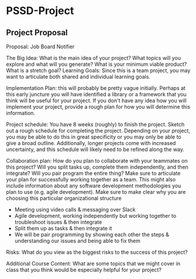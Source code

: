 
# PSSD-Project

Project Proposal
--
Proposal: Job Board Notifier

The Big Idea: What is the main idea of your project? What topics will you explore and what will you generate? What is your minimum viable product? What is a stretch goal?
Learning Goals: Since this is a team project, you may want to articulate both shared and individual learning goals.

Implementation Plan: this will probably be pretty vague initially. Perhaps at this early juncture you will have identified a library or a framework that you think will be useful for your project. If you don't have any idea how you will implement your project, provide a rough plan for how you will determine this information.

Project schedule: You have 8 weeks (roughly) to finish the project. Sketch out a rough schedule for completing the project. Depending on your project, you may be able to do this in great specificity or you may only be able to give a broad outline. Additionally, longer projects come with increased uncertainty, and this schedule will likely need to be refined along the way.

Collaboration plan: How do you plan to collaborate with your teammates on this project? Will you split tasks up, complete them independently, and then integrate? Will you pair program the entire thing? Make sure to articulate your plan for successfully working together as a team. This might also include information about any software development methodologies you plan to use (e.g. agile development). Make sure to make clear why you are choosing this particular organizational structure
- Meeting using video calls & messaging over Slack
- Agile development, working independently but working together to troubleshoot issues & then integrate
- Split them up as tasks & then integrate it 
- We will be pair programming by showing each other the steps & understanding our issues and being able to fix them 


Risks: What do you view as the biggest risks to the success of this project?

Additional Course Content: What are some topics that we might cover in class that you think would be especially helpful for your project?
